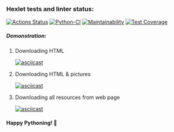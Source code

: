 ### Hexlet tests and linter status:
[![Actions Status](https://github.com/Dm1triiSmirnov/python-project-lvl3/workflows/hexlet-check/badge.svg)](https://github.com/Dm1triiSmirnov/python-project-lvl3/actions)
[![Python-CI](https://github.com/Dm1triiSmirnov/python-project-lvl3/actions/workflows/pyci.yml/badge.svg)](https://github.com/Dm1triiSmirnov/python-project-lvl3/actions/workflows/pyci.yml)
[![Maintainability](https://api.codeclimate.com/v1/badges/faa6a8a412ceb014b426/maintainability)](https://codeclimate.com/github/Dm1triiSmirnov/python-project-lvl3/maintainability)
[![Test Coverage](https://api.codeclimate.com/v1/badges/faa6a8a412ceb014b426/test_coverage)](https://codeclimate.com/github/Dm1triiSmirnov/python-project-lvl3/test_coverage)


##### Demonstration:

<ol>
<li>Downloading HTML</li>

[![asciicast](https://asciinema.org/a/GQ3VvHlRDPHVCzfnnWL4zXhJo.svg)](https://asciinema.org/a/GQ3VvHlRDPHVCzfnnWL4zXhJo)

<li>Downloading HTML & pictures</li>

[![asciicast](https://asciinema.org/a/4nLbuyb0FbVXMjBjAQvJcDeCd.svg)](https://asciinema.org/a/4nLbuyb0FbVXMjBjAQvJcDeCd)

<li>Downloading all resources from web page</li>

[![asciicast](https://asciinema.org/a/N2KqJ3NnlFwAMdL5zWuLaA2PH.svg)](https://asciinema.org/a/N2KqJ3NnlFwAMdL5zWuLaA2PH)

</ol>

<h4>Happy Pythoning! 🐍</h4>